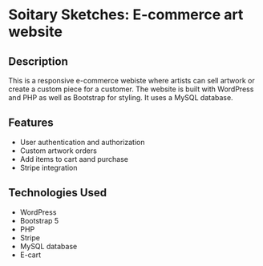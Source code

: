 # Soitary Sketches: E-commerce art website 

## Description
This is a responsive e-commerce webiste where artists can sell artwork or create a custom piece for a customer. The website is built with WordPress and PHP as well as Bootstrap for styling. It uses a MySQL database.

## Features
- User authentication and authorization
- Custom artwork orders
- Add items to cart aand purchase
- Stripe integration

## Technologies Used
- WordPress 
- Bootstrap 5
- PHP
- Stripe
- MySQL database
- E-cart
